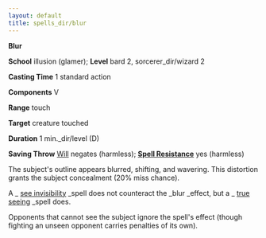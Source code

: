 ```yaml
---
layout: default
title: spells_dir/blur
---
```

 **Blur**

**School** illusion (glamer); **Level** bard 2, sorcerer_dir/wizard 2

**Casting Time** 1 standard action

**Components** V

**Range** touch

**Target** creature touched

**Duration** 1 min._dir/level (D)

**Saving Throw** [Will](../combat#_will) negates (harmless); **[Spell Resistance](../glossary#_spell-resistance)** yes (harmless)

The subject's outline appears blurred, shifting, and wavering. This distortion grants the subject concealment (20% miss chance).

A _ [see invisibility](seeInvisibility#_see-invisibility) _spell does not counteract the _blur _effect, but a _ [true seeing](trueSeeing#_true-seeing) _spell does.

Opponents that cannot see the subject ignore the spell's effect (though fighting an unseen opponent carries penalties of its own).

